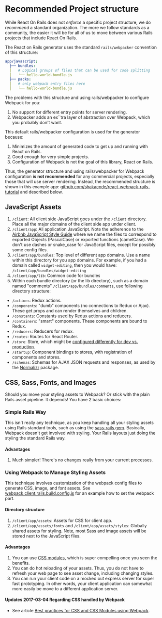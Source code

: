 # Recommended Project structure

While React On Rails does not *enforce* a specific project structure, we do *recommend* a standard organization. The more we follow standards as a community, the easier it will be for all of us to move between various Rails projects that include React On Rails.

The React on Rails generator uses the standard `rails/webpacker` convention of this structure:

```yml
app/javascript:
  ├── bundles:
  │   # Logical groups of files that can be used for code splitting
  │   └── hello-world-bundle.js
  ├── packs:
  │   # only webpack entry files here
  │   └── hello-world-bundle.js
```

The problems with this structure and using rails/webpacker to configure Webpack for you:

1. No support for different entry points for server rendering.
2. Webpacker adds an ex``tra layer of abstraction over Webpack, which you probably don't want.

This default rails/webpacker configuration is used for the generator because:

1. Minimizes the amount of generated code to get up and running with React on Rails.
2. Good enough for very simple projects.
3. Configuration of Webpack is not the goal of this library, React on Rails.


Thus, the generator structure and using rails/webpacker for Webpack configuration **is not recommended** for any commercial projects, especially those that will use server rendering. Instead, the recommended structure is shown in this example app: [github.com/shakacode/react-webpack-rails-tutorial](https://github.com/shakacode/react-webpack-rails-tutorial) and described below.

## JavaScript Assets
1. `/client`: All client side JavaScript goes under the `/client` directory. Place all the major domains of the client side app under client.
1. `/client/app`: All application JavaScript. Note the adherence to the [Airbnb JavaScript Style Guide](https://github.com/airbnb/javascript#naming-conventions) where we name the files to correspond to exported Objects (PascalCase) or exported functions (camelCase). We don't use dashes or snake_case for JavaScript files, except for possibly some config files.
1. `/client/app/bundles`: Top level of different app domains. Use a name within this directory for you app domains. For example, if you had a domain called `widget-editing`, then you would have: `/client/app/bundles/widget-editing`
1. `/client/app/lib`: Common code for bundles
1. Within each bundle directory (or the lib directory), such as a domain named "comments"
`/client/app/bundles/comments`, use following directory structure:

  * `/actions`: Redux actions.
  * `/components`: "dumb" components (no connections to Redux or Ajax). These get props and can render themselves and children.
  * `/constants`: Constants used by Redux actions and reducers.
  * `/containers`: "smart" components. These components are bound to Redux.
  * `/reducers`: Reducers for redux.
  * `/routes`: Routes for React Router.
  * `/store`: Store, which might be [configured differently for dev vs. production](https://github.com/reactjs/redux/tree/master/examples/real-world/store).
  * `/startup`: Component bindings to stores, with registration of components and stores.
  * `/schemas`: Schemas for AJAX JSON requests and responses, as used by the [Normalizr](https://github.com/gaearon/normalizr) package.

## CSS, Sass, Fonts, and Images
Should you move your styling assets to Webpack? Or stick with the plain Rails asset pipeline. It depends! You have 2 basic choices:

### Simple Rails Way
This isn't really any technique, as you keep handling all your styling assets using Rails standard tools, such as using the [sass-rails gem](https://rubygems.org/gems/sass-rails/versions/5.0.4). Basically, Webpack doesn't get involved with styling. Your Rails layouts just doing the styling the standard Rails way.

#### Advantages
1. Much simpler! There's no changes really from your current processes.

### Using Webpack to Manage Styling Assets
This technique involves customization of the webpack config files to generate CSS, image, and font assets. See [webpack.client.rails.build.config.js](https://github.com/shakacode/react_on_rails/blob/master/spec%2Fdummy%2Fclient%2Fwebpack.client.rails.build.config.js) for an example how to set the webpack part.

#### Directory structure
1. `/client/app/assets`: Assets for CSS for client app.
1. `/client/app/assets/fonts` and `/client/app/assets/styles`: Globally shared assets for styling. Note, most Sass and image assets will be stored next to the JavaScript files.

#### Advantages
1. You can use [CSS modules](https://github.com/css-modules/css-modules), which is super compelling once you seen the benefits.
1. You can do hot reloading of your assets. Thus, you do not have to refresh your web page to see asset change, including changing styles.
1. You can run your client code on a mocked out express server for super fast prototyping. In other words, your client application can somewhat more easily be move to a different application server.

#### Updates 2017-03-04 Regarding CSS handled by Webpack
* See article [Best practices for CSS and CSS Modules using Webpack](https://forum.shakacode.com/t/best-practices-for-css-and-css-modules-using-webpack/799).
